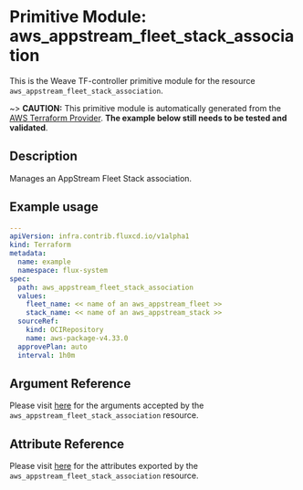 
# Primitive Module: aws_appstream_fleet_stack_association

This is the Weave TF-controller primitive module for the resource `aws_appstream_fleet_stack_association`.

~> **CAUTION:** This primitive module is automatically generated from the [AWS Terraform Provider](https://registry.terraform.io/providers/hashicorp/aws/latest/docs/resources/appstream_fleet_stack_association). **The example below still needs to be tested and validated**.

## Description

Manages an AppStream Fleet Stack association.

## Example usage

```yaml
---
apiVersion: infra.contrib.fluxcd.io/v1alpha1
kind: Terraform
metadata:
  name: example
  namespace: flux-system
spec:
  path: aws_appstream_fleet_stack_association
  values:
    fleet_name: << name of an aws_appstream_fleet >>
    stack_name: << name of an aws_appstream_stack >>
  sourceRef:
    kind: OCIRepository
    name: aws-package-v4.33.0
  approvePlan: auto
  interval: 1h0m
```

## Argument Reference

Please visit [here](https://registry.terraform.io/providers/hashicorp/aws/latest/docs/resources/appstream_fleet_stack_association#argument-reference) for the arguments accepted by the `aws_appstream_fleet_stack_association` resource.

## Attribute Reference

Please visit [here](https://registry.terraform.io/providers/hashicorp/aws/latest/docs/resources/appstream_fleet_stack_association#attributes-reference) for the attributes exported by the `aws_appstream_fleet_stack_association` resource.
